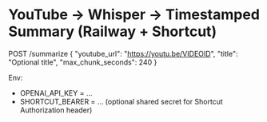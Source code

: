 # YouTube → Whisper → Timestamped Summary (Railway + Shortcut)

POST /summarize
{
  "youtube_url": "https://youtu.be/VIDEOID",
  "title": "Optional title",
  "max_chunk_seconds": 240
}

Env:
- OPENAI_API_KEY = ...
- SHORTCUT_BEARER = ... (optional shared secret for Shortcut Authorization header)
